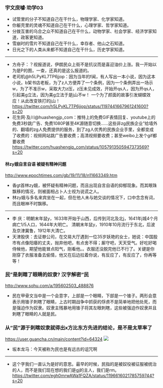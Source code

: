 ### 宇文庶噱·劝学03
- 试管里的分子不知道自己在干什么，物理学家、化学家知道。
- 你躯壳里的灵魂不知道自己在干什么，心理学家、哲学家知道。
- 分拨互害的乌合之众不知道自己在干什么，动物学家、社会学家、经济学家知道，政客更知道。
- 雪崩时的雪片不知道自己在干什么，幸存者、他山之石知道。
- 日光之下的人类从来都不知道自己在干什么，历史学家知道。
---
- 方舟子：？视报道说，伊朗民众上街不是抗议而是喜迎油价上涨。我一开始以为是P的图，一查，还真的是这么报道的。
- 老司机@h5LPyKL7TP6jjop：因为当年的f闻，有人写出一本小说，因为这本小说，b架书店老板，为了z人方便弄了一个条例，因为一个条例弄出一场示w，为了不准示w，采取大力z压，z压未见成效，开始开qs人，因为开qs人，引起美g立法，因为美g立法于是j山不w！
一个为了颜面的故事引发蝴蝶效应！从此改变铁打的j山！
https://twitter.com/h5LPyKL7TP6jjop/status/1197441667961241600?s=20
- 花生网·及川@huashengjp_com：推特上的免费GIF表情回复、youtube上的免费3秒跳广告、免费1080P甚至4K源随意切换……这些非zg民族企业”给墙外的、翻墙的zg人免费提供的服务，到了zg人优秀的民族企业手里，全都变成了收费的：视频网站跳广告要收费；高清视频要收费；甚至weibo上发个gif都要收费
https://twitter.com/huashengjp_com/status/1057913505947373569?s=20
#### 林zy娥自言自语 被疑有精神问题
http://www.epochtimes.com/gb/19/11/18/n11663349.htm
- 香gt首林zy娥，被怀疑有精神问题，而且出现自言自语的抑郁现象。而其眼珠飘移的情况，则被面相占卜人士视为说谎之人。
- 林zy娥与多名来宾坐在一起，但在他人未与她交谈的情况下，口中念念有词，而且眼神不时飘移。
---
- 李 庆：明朝末年鼠y，1633年开始于山西，后传到河北及北j，1641年j城4个月病亡1/5人口，1644年大明亡。
清朝末年鼠y，1910年10月流行于东北，后波及京津冀鲁，1912年大清亡。
- 天津股侠：去证劵公司，在交易大厅遇到一位35岁妖艳的女士，她说：中国股市有点像阳痿的丈夫，抛弃他吧，有点舍不得；厮守吧，天天受气。好吃好喝侍候他，期望他能冒点阳气，刚看他。。衣服还没脱完他已不行了。关键是你刚穿了衣服准备去偷情，他又在后边拉着你说，有反应了，有反应了，你再等等！
### 民”是刺瞎了眼睛的奴隶? 汉字解密“民
http://www.sohu.com/a/195602503_488876
- 民在甲骨文当中是一个会意字，上部是一个眼睛，下部是一个锥子。两形会意表示用锥子刺瞎了眼睛，上古时期战争中抓获的俘虏不是简单地把他处死，而是强迫作为奴隶。奴隶主残暴地用锥子将其左眼刺瞎，这些被强迫作奴隶并且刺瞎了眼睛的人就是民。
### 从“民”源于刺瞎奴隶就得出x方比东方先进的结论，是不是太草率了
https://user.guancha.cn/main/content?id=64324
![](https://i.guancha.cn/bbs/2018/12/17/20181217145151922.jpg)
- 坂本龙马：今天被称为民也是有远古的诅咒啊
---
- 这个字我们一直认为是好的意思。最早的时候，民指的是被奴役被征服被统治的人，而不是我们现在想的我们是gj的主人，我们是rm。
https://twitter.com/egh0mrwAWa1FQZA/status/1196616021785759744?s=20
